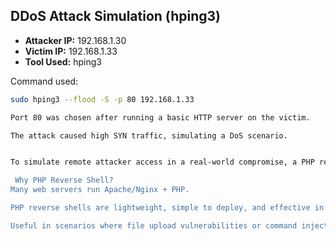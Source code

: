 ##  DDoS Attack Simulation (hping3)

- **Attacker IP:** 192.168.1.30
- **Victim IP:** 192.168.1.33
- **Tool Used:** hping3

Command used:

```bash
sudo hping3 --flood -S -p 80 192.168.1.33

Port 80 was chosen after running a basic HTTP server on the victim.

The attack caused high SYN traffic, simulating a DoS scenario.


To simulate remote attacker access in a real-world compromise, a PHP reverse shell was used to gain a foothold on the victim machine (192.168.1.33) from the attacker's machine (192.168.1.30).

 Why PHP Reverse Shell?
Many web servers run Apache/Nginx + PHP.

PHP reverse shells are lightweight, simple to deploy, and effective in bypassing basic defenses.

Useful in scenarios where file upload vulnerabilities or command injection allow the attacker to execute arbitrary code on the web server.
